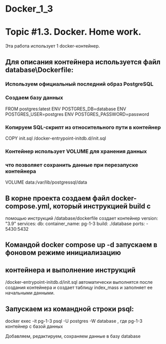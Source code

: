 # Docker_1_3
# Topic #1.3. Docker. Home work. 

Эта работа использует 1 docker-контейнер.

## Для описания контейнера используется файл database\Dockerfile:
### Используем официальный последний образ PostgreSQL
### Создаем базу данных
FROM postgres:latest
ENV POSTGRES_DB=database
ENV POSTGRES_USER=postgres
ENV POSTGRES_PASSWORD=password

### Копируем SQL-скрипт из относительного пути в контейнер
COPY init.sql /docker-entrypoint-initdb.d/init.sql
### Контейнер использует VOLUME для хранения данных
### что позволяет сохранить данные при перезапуске контейнера
VOLUME data:/var/lib/postgressql/data


## В корне проекта создаем файл docker-compose.yml, который инструкцией build с
помощью инструкций /database/dockerfile создает контейнер
version: "3.9"
services:
  db:
    container_name: pg-1-3
    build: ./database
    ports:
      - 5430:5432

## Командой docker compose up -d запускаем в фоновом режиме инициализацию 
## контейнера и выполнение  инструкций

/docker-entrypoint-initdb.d/init.sql автоматически выполнятся после создания контейнера
и создает таблицу index_mass и заполняет ее начальными данными.

## Запускаем из командной строки psql:
docker exec -it pg-1-3 psql -U postgres -W database ,
где pg-1-3 контейнер с базой данных

Добавляем, редактируем, сохраняем данные в базу database 

